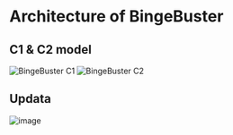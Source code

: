 # Architecture of BingeBuster

## C1 & C2 model
![BingeBuster C1](https://user-images.githubusercontent.com/73555911/226109580-e13bb06e-10e9-4983-bcef-0202abc43381.png)
![BingeBuster C2](https://user-images.githubusercontent.com/73555911/226109583-b1ba2dbe-d65c-4727-ba8c-cd870a933dc0.png)


## Updata

![image](https://github.com/Portfolio-Advanced-software/.github/assets/73555911/6af9eb5e-b2b9-44d0-8599-d95fbdd67815)
